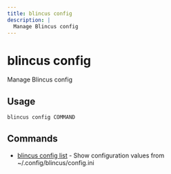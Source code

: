 ```yaml
---
title: blincus config
description: | 
  Manage Blincus config
---
```


# blincus config

Manage Blincus config

## Usage

```bash
blincus config COMMAND
```

## Commands

- [blincus config list](/cli/config/list) - Show configuration values from ~/.config/blincus/config.ini


